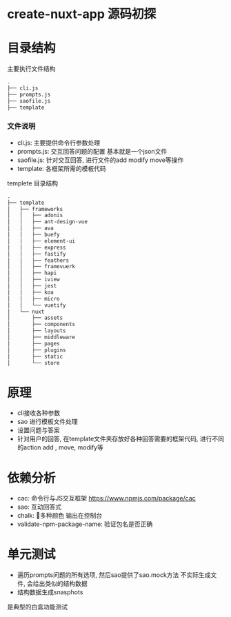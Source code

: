 # create-nuxt-app 源码初探

# 目录结构

主要执行文件结构

```bash
.
├── cli.js
├── prompts.js
├── saofile.js
├── template
```

### 文件说明

- cli.js: 主要提供命令行参数处理
- prompts.js: 交互回答问题的配置 基本就是一个json文件
- saofile.js: 针对交互回答, 进行文件的add modify move等操作
- template: 各框架所需的模板代码 

templete 目录结构

```bash
.
├── template
│   ├── frameworks
│   │   ├── adonis
│   │   ├── ant-design-vue
│   │   ├── ava
│   │   ├── buefy
│   │   ├── element-ui
│   │   ├── express
│   │   ├── fastify
│   │   ├── feathers
│   │   ├── framevuerk
│   │   ├── hapi
│   │   ├── iview
│   │   ├── jest
│   │   ├── koa
│   │   ├── micro
│   │   └── vuetify
│   └── nuxt
│       ├── assets
│       ├── components
│       ├── layouts
│       ├── middleware
│       ├── pages
│       ├── plugins
│       ├── static
│       └── store
```

# 原理

- cli接收各种参数
- sao 进行模板文件处理
 - 设置问题与答案
 - 针对用户的回答, 在template文件夹存放好各种回答需要的框架代码, 进行不同的action add , move, modify等


# 依赖分析

- cac: 命令行与JS交互框架 https://www.npmjs.com/package/cac
- sao: 互动回答式
- chalk: 多种颜色 输出在控制台
- validate-npm-package-name: 验证包名是否正确

# 单元测试 

- 遍历prompts问题的所有选项, 然后sao提供了sao.mock方法 不实际生成文件, 会给出类似的结构数据
- 结构数据生成snasphots

是典型的白盒功能测试


